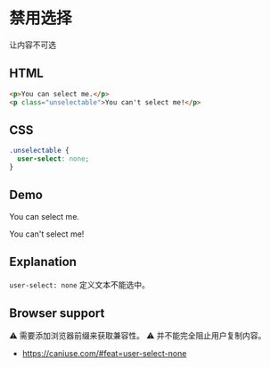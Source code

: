 # 禁用选择

让内容不可选

## HTML

```html
<p>You can select me.</p>
<p class="unselectable">You can't select me!</p>
```

## CSS

```css
.unselectable {
  user-select: none;
}
```

## Demo

<div class="snippet-demo">
  <p>You can select me.</p>
  <p class="snippet-demo__disable-selection">You can't select me!</p>
</div>

<style>
.snippet-demo__disable-selection {
  user-select: none;
}
</style>

## Explanation

`user-select: none` 定义文本不能选中。

## Browser support

<span class="snippet__support-note">⚠️ 需要添加浏览器前缀来获取兼容性。</span>
<span class="snippet__support-note">⚠️ 并不能完全阻止用户复制内容。</span>

* https://caniuse.com/#feat=user-select-none

<!-- tags: interactivity -->
